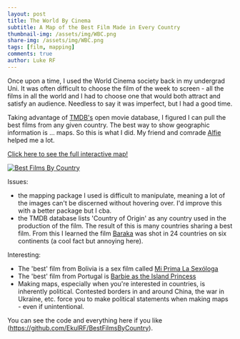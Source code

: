 ```yaml
---
layout: post
title: The World By Cinema
subtitle: A Map of the Best Film Made in Every Country
thumbnail-img: /assets/img/WBC.png
share-img: /assets/img/WBC.png
tags: [film, mapping]
comments: true
author: Luke RF
---
```


Once upon a time, I used the World Cinema society back in my undergrad Uni. It was often difficult to choose the film of the week to screen - all the films in all the world and I had to choose one that would both attract and satisfy an audience. Needless to say it was imperfect, but I had a good time.

Taking advantage of [TMDB's](https://www.themoviedb.org/?language=en-GB) open movie database, I figured I can pull the best films from any given country. The best way to show geographic information is ... maps. So this is what I did. My friend and comrade [Alfie](https://alifeee.co.uk/) helped me a lot.

[Click here to see the full interactive map!](https://ekulrf.github.io/BestFilmsByCountry/)

<a href="https://ekulrf.github.io/BestFilmsByCountry/">
  <img alt="Best Films By Country" src="https://photos.fife.usercontent.google.com/pw/ABLVV8466CC4xI1l5cAsiez9cwi9CsuFc9LCcR9oHkIUIGXWZRRWSKXydMnstw=w1280-h578-s-no?authuser=1">
</a>

Issues: 
- the mapping package I used is difficult to manipulate, meaning a lot of the images can't be discerned without hovering over. I'd improve this with a better package but I cba.
- the TMDB database lists 'Country of Origin' as any country used in the production of the film. The result of this is many countries sharing a best film. From this I learned the film [Baraka](https://www.themoviedb.org/movie/14002-baraka) was shot in 24 countries on six continents (a cool fact but annoying here).

Interesting:
- The 'best' film from Bolivia is a sex film called [Mi Prima La Sexóloga](https://www.themoviedb.org/movie/525686-mi-prima-la-sexologa)
- The 'best' film from Portugal is [Barbie as the Island Princess](https://www.themoviedb.org/movie/13283-barbie-as-the-island-princess)
- Making maps, especially when you're interested in countries, is inherently political. Contested borders in and around China, the war in Ukraine, etc. force you to make political statements when making maps - even if unintentional.

You can see the code and everything here if you like (https://github.com/EkulRF/BestFilmsByCountry).